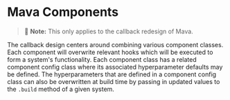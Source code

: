 # Mava Components

> 🚧 **Note:** This only applies to the callback redesign of Mava.

The callback design centers around combining various component classes. Each component will overwrite relevant hooks which will be executed to form a system's functionality. Each component class has a related component config class where its associated hyperparameter defaults may be defined. The hyperparameters that are defined in a component config class can also be overwritten at build time by passing in updated values to the `.build` method of a given system.
